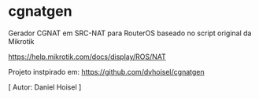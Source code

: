 # cgnatgen
Gerador CGNAT em SRC-NAT para RouterOS baseado no script original da Mikrotik

https://help.mikrotik.com/docs/display/ROS/NAT


Projeto instpirado em: https://github.com/dvhoisel/cgnatgen 

[ Autor: Daniel Hoisel ]
